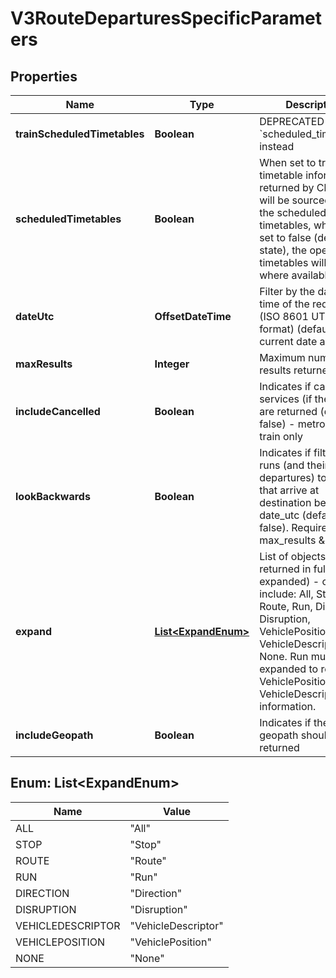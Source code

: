 

# V3RouteDeparturesSpecificParameters


## Properties

| Name | Type | Description | Notes |
|------------ | ------------- | ------------- | -------------|
|**trainScheduledTimetables** | **Boolean** | DEPRECATED - use &#x60;scheduled_timetables&#x60; instead |  [optional] |
|**scheduledTimetables** | **Boolean** | When set to true, all timetable information returned by Chronos will be sourced from the scheduled timetables,  while when set to false (default state), the operational timetables will be used where available. |  [optional] |
|**dateUtc** | **OffsetDateTime** | Filter by the date and time of the request (ISO 8601 UTC format) (default &#x3D; current date and time) |  [optional] |
|**maxResults** | **Integer** | Maximum number of results returned |  [optional] |
|**includeCancelled** | **Boolean** | Indicates if cancelled services (if they exist) are returned (default &#x3D; false) - metropolitan train only |  [optional] |
|**lookBackwards** | **Boolean** | Indicates if filtering runs (and their departures) to those that arrive at destination before date_utc (default &#x3D; false). Requires max_results &amp;gt; 0. |  [optional] |
|**expand** | [**List&lt;ExpandEnum&gt;**](#List&lt;ExpandEnum&gt;) | List of objects to be returned in full (i.e. expanded) - options include: All, Stop, Route, Run, Direction, Disruption, VehiclePosition, VehicleDescriptor or None.  Run must be expanded to receive VehiclePosition and VehicleDescriptor information. |  [optional] |
|**includeGeopath** | **Boolean** | Indicates if the route geopath should be returned |  [optional] |



## Enum: List&lt;ExpandEnum&gt;

| Name | Value |
|---- | -----|
| ALL | &quot;All&quot; |
| STOP | &quot;Stop&quot; |
| ROUTE | &quot;Route&quot; |
| RUN | &quot;Run&quot; |
| DIRECTION | &quot;Direction&quot; |
| DISRUPTION | &quot;Disruption&quot; |
| VEHICLEDESCRIPTOR | &quot;VehicleDescriptor&quot; |
| VEHICLEPOSITION | &quot;VehiclePosition&quot; |
| NONE | &quot;None&quot; |



